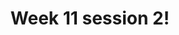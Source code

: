 ---
title: Week 11 session 2!
published_at: 2025-05-30
snippet: submit work
disable_html_sanitization: true
allow_math: true
---
